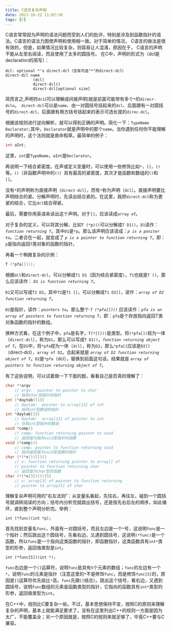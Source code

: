```yaml
---
title: C语言复杂声明
date: 2021-10-22 11:02:58
tags: [C]
---
```


C语言常常因为声明的语法问题而受到人们的批评，特别是涉及到函数指针的语法。C语言的语法力图使声明和使用相一致。对于简单的情况， C语言的做法是很有效的，但是，如果情况比较复杂，则容易让人混淆，原因在于， C语言的声明不能从左至右阅读，而且使用了太多的圆括号。
在C中，声明的形式为（dcl是declaration的简写）：
```
dcl: optional *'s direct-dcl（含有可选"*"的direct-dcl）
direct-dcl name
            (dcl)
            direct-dcl()
            direct-dcl[optional size] 
```

简而言之,声明符`dc1`(可以理解成间接声明)就是前面可能带有多个`*`的`direcr-dclo`。` direct-dcl`可以是`name`、由一对圆括号括起来的`dcl`、后面跟有一对圆括号的`direct-dcl`、后面跟有用方括号括起来的表示可选长度的`direc-dcl`。

根据该规则进行逆向解析，就可以得到正确的声明。简化一下：`TypeName Declarator;`其中，`Declarator`就是声明中的那个`name`。当你遇到任何你不能理解的声明时，这个法则就是救命稻草。最简单的例子：
```c
int aInt;
```
这里，`int`是`TypeName`，`aInt`是`Declarator`。

再说明一下结合紧密度。在声或定义变量时，可以使用一些修饰比如`*`，`[]`，`()`等。`()`（非函数声明中的`()`）具有最高的紧密度，其次才是函数和数组的`()`和`[]`。

没有`*`的声明称为直接声明（`direct-dcl`），而有`*`称为声明（`dcl`）。直接声明要比声明结合的紧。分解声明时，先读出结合紧的。在这里，我把`direct-dcl`称为更紧的结合，它比`dcl`结合得紧。

最后，需要你用英语来读出这个声明。对于`[]`，应该读成`array of`。

对于复杂的定义，可以将其分解。比如`T (*p)()`可以分解成`T D1()`，`D1`读作：*`function returning T`*。其中`D1`是`*p`。那么该声明应该读成：*`p is a poniter to`*。二者合在一起，就变成了 *`p is a pointer to function returning T`*，即：`p`是指向返回`T`类对象的函数的指针。


再看一个稍微复杂的示例：
```c
T (*pfa[])();
```
根据`dcl`和`direct-dcl`，可以分解成`T1 D1`（因为结合紧密度），`T1`也就是`T ()`，那么应该读作：
*`D1 is function returning T`*。

`D1`又可以写成`T2 D2`，其中`T2`是`T1 []`，可以分解成`T1 D2[]`，读作：*`array of D2 function returning T`*。

`D2`是指针，读作：*`pointers to`*。那么整个 *`T (*pfa[])()`* 应该读作：*`pfa is an array of pointers to function returning T`*，即：`pfa`是个存放指向返回T类对象函数的指针的数组。

换种方式看，在这个例子中，`pfa`是名字，`T(*[])()`是类型。将`(*pfa[])`视为一体（`direct-dcl`），称为`D1`，那么可以写成`T D1()`，*`function returning object of T`*。在`D1`中，将`*pfa`视为一体（`dcl`），称为`D2`，那么`*pfa[]`应该是`D2[]`（direct-dcl），`array of D2`。合起来就是 *`array of D2 function returning object of T`*。`D2`是`*pfa`（dcl），替换到前面这句话，结果就是 *`array of pointers to function returning object of T`*。

有了这些说明，可以试着做一下下面的题，看看自己是否真的理解了：


```c
char **argv
    // argv:  pointer to pointer to char
    // 指向char型指针的指针
int (*daytab)[13]
    // daytab:  pointer to array[13] of int
    // 指向int型数组的指针
int *daytab[13]
    // daytab:  array[13] of pointer to int
    // 存放int型指针的数组
void *comp()
    // comp: function returning pointer to void
    // 返回值为指向void型指针的函数
void (*comp)()
    // comp: pointer to function returning void
    // 指向返回值为void型函数的指针
char (*(*x())[])()
    // x: function returning pointer to array[] of
    // pointer to function returning char
    // 返回值为char型的函数
char (*(*x[3])())[5]
    // x: array[3] of pointer to function returning
    // pointer to array[5] of char
```


理解复杂声明可用的“右左法则”：从变量名看起，先往右，再往左，碰到一个圆括号就调转阅读的方向；括号内分析完就跳出括号，还是按先右后左的顺序，如此循环，直到整个声明分析完。举例：
```
int (*func)(int *p);
```
首先找到变量名`func`，外面有一对圆括号，而且左边是一个`*`号，这说明`func`是一个指针；然后跳出这个圆括号，先看右边，又遇到圆括号，这说明`(*func)`是一个函数，所以`func`是一个指向这类函数的指针，即函数指针，这类函数具有`int*`类型的形参，返回值类型是`int`。
```
int (*func[5])(int *);
```
`func`右边是一个`[]`运算符，说明`func`是具有`5`个元素的数组；`func`的左边有一个`*`，说明`func`的元素是指针（注意这里的`*`不是修饰`func`，而是修饰`func[5]`的，原因是`[]`运算符优先级比`*`高，`func`先跟`[]`结合）。跳出这个括号，看右边，又遇到圆括号，说明`func`数组的元素是函数类型的指针，它指向的函数具有`int*`类型的形参，返回值类型为`int`。


在C++中，规则比C要复杂一些。不过，基本思想保持不变，按照C的原则来理解复杂的声明，基本上就能满足要求了。没有在这里列出C++的规则一方面是因为太广，不能覆盖全；另一个原因就是，按照C的规则来就足够了，毕竟C++要与C兼容。